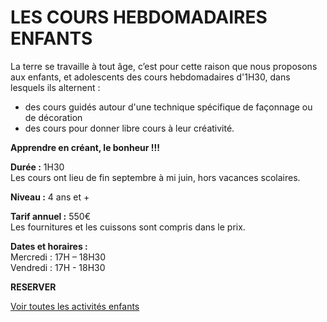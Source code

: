 # LES COURS HEBDOMADAIRES ENFANTS
La terre se travaille à tout âge, c’est pour cette raison que nous proposons aux enfants, et adolescents des cours hebdomadaires d'1H30, dans lesquels ils alternent :
- des cours guidés autour d'une technique spécifique de façonnage ou de décoration
- des cours pour donner libre cours à leur créativité.

**Apprendre en créant, le bonheur !!!**

**Durée :** 1H30  
Les cours ont lieu de fin septembre à mi juin, hors vacances scolaires.

**Niveau :** 4 ans et +  

**Tarif annuel :** 550€  
Les fournitures et les cuissons sont compris dans le prix.  

**Dates et horaires :**  
Mercredi : 17H – 18H30  
Vendredi : 17H - 18H30

**RESERVER**  


[Voir toutes les activités enfants](activités_enfants)  
